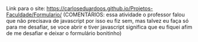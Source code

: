 Link para o site: https://carloseduardoos.github.io/Projetos-Faculdade/Formulario/  (COMENTÁRIOS: essa atividade o professor falou que não precisava de javascript por isso eu fiz sem, mas talvez eu faça só para me desafiar, se voce abrir e tiver javascript significa que eu fiquei afim de me desafiar e deixar o formulário bonitinho)
